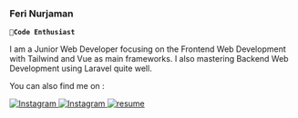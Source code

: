 ### Feri Nurjaman
**`🎈Code Enthusiast`**

I am a Junior Web Developer focusing on the Frontend Web Development with Tailwind and Vue as main frameworks. I also mastering Backend Web Development using Laravel quite well.

You can also find me on :
<p  align="left">

<a  href="https://www.instagram.com/pey.nr">
  <img  alt="Instagram"  title="Follow my instagram"  src="https://img.shields.io/badge/-Instagram-%23E4405F?style=for-the-badge">
</a>

<a  href="https://www.linkedin.com/in/feri-nurjaman/">
  <img  alt="Instagram"  title="Connect with me"  src="https://img.shields.io/badge/-LinkedIn-%230A66C2?style=for-the-badge">
</a>

<a  href="https://nurferi.site/">
  <img  alt="resume"  title="See my resume"  src="https://img.shields.io/badge/RESUME-blueviolet?style=for-the-badge">
</a>
  
</p>
